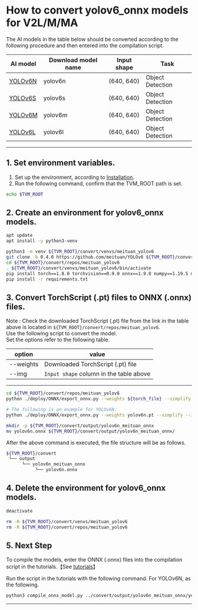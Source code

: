 # How to convert yolov6_onnx models for V2L/M/MA
<!-- Below is a list of AI models supported by this manual. -->
The AI models in the table below should be converted according to the following procedure and then entered into the compilation script.

| AI model                                                                                                                                     | Download model name             |Input shape    | Task              |
|----------------------------------------------------------------------------------------------------------------------------------------------|---------------------------------|---------------|-------------------|
| [YOLOv6N](https://github.com/meituan/YOLOv6/releases/download/0.4.0/yolov6n.pt)                                                           |yolov6n                          |(640, 640)     | Object Detection    |
| [YOLOv6S](https://github.com/meituan/YOLOv6/releases/download/0.4.0/yolov6s.pt)                                                           |yolov6s                          |(640, 640)     | Object Detection    |
| [YOLOv6M](https://github.com/meituan/YOLOv6/releases/download/0.4.0/yolov6m.pt)                                                           |yolov6m                          |(640, 640)     | Object Detection    |
| [YOLOv6L](https://github.com/meituan/YOLOv6/releases/download/0.4.0/yolov6l.pt)                                                           |yolov6l                          |(640, 640)     | Object Detection    |
---

## 1. Set environment variables.

1. Set up the environment, according to [Installation](../../../setup/README.md).  
2. Run the following command, confirm that the TVM_ROOT path is set.

```sh
echo $TVM_ROOT
```

## 2. Create an environment for yolov6_onnx models.

```sh
apt update
apt install -y python3-venv 

python3 -m venv ${TVM_ROOT}/convert/venvs/meituan_yolov6
git clone -b 0.4.0 https://github.com/meituan/YOLOv6 ${TVM_ROOT}/convert/repos/meituan_yolov6 
cd ${TVM_ROOT}/convert/repos/meituan_yolov6
. ${TVM_ROOT}/convert/venvs/meituan_yolov6/bin/activate
pip install torch==1.8.0 torchvision==0.9.0 onnx==1.9.0 numpy==1.19.5 matplotlib==3.2.2 pandas==1.3.3 protobuf==3.20.*
pip install -r requirements.txt
```

## 3. Convert TorchScript (.pt) files to ONNX (.onnx) files.

Note : Check the downloaded TorchScript (.pt) file from the link in the table above is located in `${TVM_ROOT}/convert/repos/meituan_yolov6`.\
Use the following script to convert the model. \
Set the options refer to the following table.

|option    |value                                  |
|----------|---------------------------------------|
|--weights |Downloaded TorchScript (.pt) file      |
|--img     |`Input shape` column in the table above|
---

```sh
cd ${TVM_ROOT}/convert/repos/meituan_yolov6
python ./deploy/ONNX/export_onnx.py --weights ${torch_file} --simplify --img ${image_size}

# The following is an example for YOLOv6N.
python ./deploy/ONNX/export_onnx.py --weights yolov6n.pt --simplify --img 640

mkdir -p ${TVM_ROOT}/convert/output/yolov6n_meituan_onnx
mv yolov6n.onnx ${TVM_ROOT}/convert/output/yolov6n_meituan_onnx/
```

After the above command is executed, the file structure will be as follows.

```sh
${TVM_ROOT}/convert
 └── output
      └── yolov6n_meituan_onnx
           └── yolov6n.onnx
```

## 4. Delete the environment for yolov6_onnx models.

```sh
deactivate

rm -R ${TVM_ROOT}/convert/venvs/meituan_yolov6
rm -R ${TVM_ROOT}/convert/repos/meituan_yolov6
```

## 5. Next Step

To compile the models, enter the ONNX (.onnx) files into the compilation script in the tutorials.【See [tutorials](../../../tutorials/)】

Run the script in the tutorials with the following command. For YOLOv6N, as the following.

```sh
python3 compile_onnx_model.py ../convert/output/yolov6n_meituan_onnx/yolov6n.onnx -o yolov6n_onnx -s 1,3,640,640 -i data
```

----
